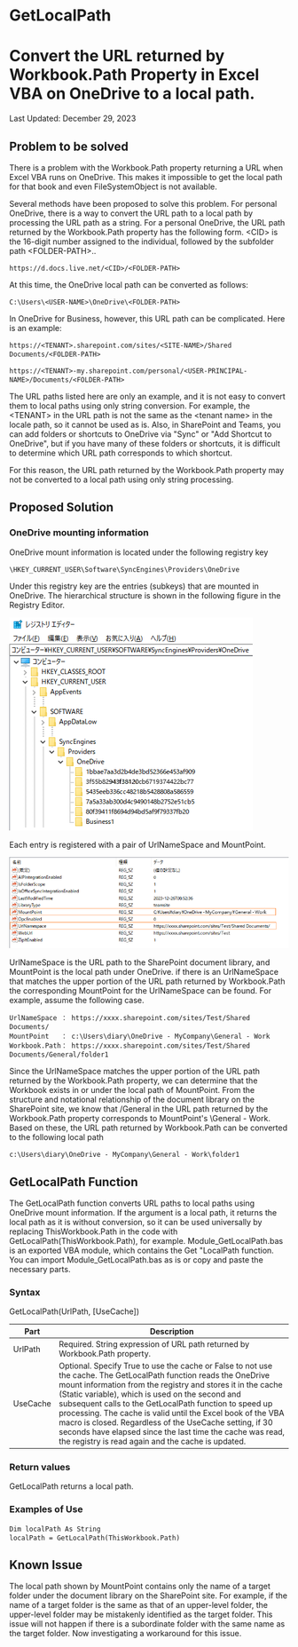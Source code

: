 # GetLocalPath
# Convert the URL returned by Workbook.Path Property in Excel VBA on OneDrive to a local path.  
Last Updated: December 29, 2023

## Problem to be solved  
  
There is a problem with the Workbook.Path property returning a URL when Excel VBA runs on OneDrive. This makes it impossible to get the local path for that book and even FileSystemObject is not available.     
  
Several methods have been proposed to solve this problem. For personal OneDrive, there is a way to convert the URL path to a local path by processing the URL path as a string.
For a personal OneDrive, the URL path returned by the Workbook.Path property has the following form. \<CID> is the 16-digit number assigned to the individual, followed by the subfolder path \<FOLDER-PATH>..  
```  
https://d.docs.live.net/<CID>/<FOLDER-PATH>
```  
At this time, the OneDrive local path can be converted as follows:    
```  
C:\Users\<USER-NAME>\OneDrive\<FOLDER-PATH>
```    
In OneDrive for Business, however, this URL path can be complicated. Here is an example:  
```
https://<TENANT>.sharepoint.com/sites/<SITE-NAME>/Shared Documents/<FOLDER-PATH>
```
```    
https://<TENANT>-my.sharepoint.com/personal/<USER-PRINCIPAL-NAME>/Documents/<FOLDER-PATH>
```  
The URL paths listed here are only an example, and it is not easy to convert them to local paths using only string conversion. For example, the \<TENANT> in the URL path is not the same as the \<tenant name> in the locale path, so it cannot be used as is. Also, in SharePoint and Teams, you can add folders or shortcuts to OneDrive via "Sync" or "Add Shortcut to OneDrive", but if you have many of these folders or shortcuts, it is difficult to determine which URL path corresponds to which shortcut.   
  
For this reason, the URL path returned by the Workbook.Path property may not be converted to a local path using only string processing.  
  
## Proposed Solution  

### OneDrive mounting information
  
OneDrive mount information is located under the following registry key
```
\HKEY_CURRENT_USER\Software\SyncEngines\Providers\OneDrive
```
Under this registry key are the entries (subkeys) that are mounted in OneDrive. The hierarchical structure is shown in the following figure in the Registry Editor.  

![OneDrive-Registory-1](OneDrive-Registry-1.png)  
    
Each entry is registered with a pair of UrlNameSpace and MountPoint.    

![OneDrive-Registory-1](OneDrive-Registry-2.png) 
  
UrlNameSpace is the URL path to the SharePoint document library, and MountPoint is the local path under OneDrive. if there is an UrlNameSpace that matches the upper portion of the URL path returned by Workbook.Path the corresponding MountPoint for the UrlNameSpace can be found.
For example, assume the following case. 
```
UrlNameSpace ： https://xxxx.sharepoint.com/sites/Test/Shared Documents/  
MountPoint   ： c:\Users\diary\OneDrive - MyCompany\General - Work  
Workbook.Path： https://xxxx.sharepoint.com/sites/Test/Shared Documents/General/folder1 
```
Since the UrlNameSpace matches the upper portion of the URL path returned by the Workbook.Path property, we can determine that the Workbook exists in or under the local path of MountPoint.
From the structure and notational relationship of the document library on the SharePoint site, we know that /General in the URL path returned by the Workbook.Path property corresponds to MountPoint's \General - Work. 
Based on these, the URL path returned by Workbook.Path can be converted to the following local path
```
c:\Users\diary\OneDrive - MyCompany\General - Work\folder1
```
  
## GetLocalPath Function

The GetLocalPath function converts URL paths to local paths using OneDrive mount information.
If the argument is a local path, it returns the local path as it is without conversion, so it can be used universally by replacing ThisWorkbook.Path in the code with GetLocalPath(ThisWorkbook.Path), for example.
Module_GetLocalPath.bas is an exported VBA module, which contains the Get "LocalPath function.
You can import Module_GetLocalPath.bas as is or copy and paste the necessary parts.  
  
### Syntax
GetLocalPath(UrlPath, [UseCache])  

|Part|Description|
----|----
|UrlPath|Required.  String expression of URL path returned by Workbook.Path property.|
|UseCache|Optional. Specify True to use the cache or False to not use the cache. The GetLocalPath function reads the OneDrive mount information from the registry and stores it in the cache (Static variable), which is used on the second and subsequent calls to the GetLocalPath function to speed up processing. The cache is valid until the Excel book of the VBA macro is closed. Regardless of the UseCache setting, if 30 seconds have elapsed since the last time the cache was read, the registry is read again and the cache is updated.

### Return values

GetLocalPath returns a local path.

### Examples of Use
```
Dim localPath As String
localPath = GetLocalPath(ThisWorkbook.Path) 
```
  
## Known Issue
  
The local path shown by MountPoint contains only the name of a target folder under the document library on the SharePoint site. For example, if the name of a target folder is the same as that of an upper-level folder, the upper-level folder may be mistakenly identified as the target folder. This issue will not happen if there is a subordinate folder with the same name as the target folder. Now investigating a workaround for this issue.
  
